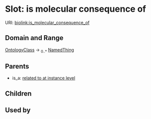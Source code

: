 
# Slot: is molecular consequence of




URI: [biolink:is_molecular_consequence_of](https://w3id.org/biolink/vocab/is_molecular_consequence_of)


## Domain and Range

[OntologyClass](OntologyClass.md) &#8594;  <sub>0..\*</sub> [NamedThing](NamedThing.md)

## Parents

 *  is_a: [related to at instance level](related_to_at_instance_level.md)

## Children


## Used by

